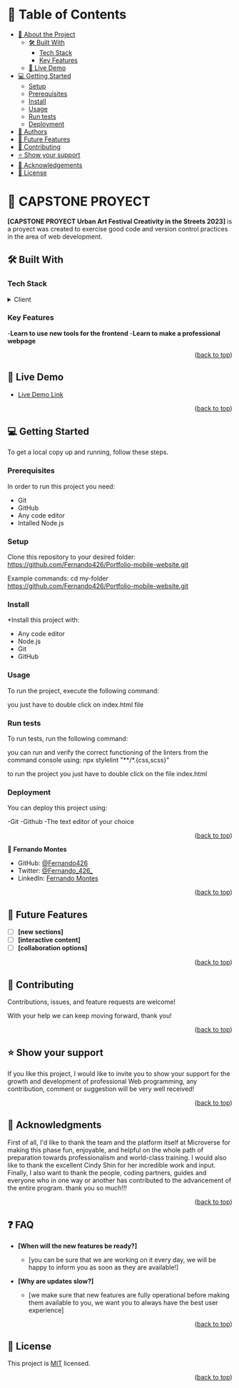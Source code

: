<a name="readme-top"></a>


# 📗 Table of Contents

- [📖 About the Project](#about-project)
  - [🛠 Built With](#built-with)
    - [Tech Stack](#tech-stack)
    - [Key Features](#key-features)
  - [🚀 Live Demo](#live-demo)
- [💻 Getting Started](#getting-started)
  - [Setup](#setup)
  - [Prerequisites](#prerequisites)
  - [Install](#install)
  - [Usage](#usage)
  - [Run tests](#run-tests)
  - [Deployment](#deployment)
- [👥 Authors](#authors)
- [🔭 Future Features](#future-features)
- [🤝 Contributing](#contributing)
- [⭐️ Show your support](#support)
- [🙏 Acknowledgements](#acknowledgements)
- [📝 License](#license)


# 📖 CAPSTONE PROYECT <a name="about-project"></a>

**[CAPSTONE PROYECT Urban Art Festival Creativity in the Streets 2023]** is a proyect was created to exercise good code and version control practices in the area of ​​web development.

## 🛠 Built With <a name="built-with"></a>

### Tech Stack <a name="tech-stack"></a>

<details>
  <summary>Client</summary>
  <ul>
    <li>HTML</li>
    <li>CSS</li>
    <li>VSC</li>
    <li>Node.js</li>
    <li>Flexblox</li>
    <li>Figma</li>
  </ul>
</details>


### Key Features <a name="key-features"></a>

-**Learn to use new tools for the frontend**
-**Learn to make a professional webpage**

<p align="right">(<a href="#readme-top">back to top</a>)</p>


## 🚀 Live Demo <a name="live-demo"></a>

- [Live Demo Link](https://fernando426.github.io/Portfolio-mobile-website2/)

<p align="right">(<a href="#readme-top">back to top</a>)</p>


## 💻 Getting Started <a name="getting-started"></a>

To get a local copy up and running, follow these steps.

### Prerequisites

In order to run this project you need:

 - Git
 - GitHub
 - Any code editor
 - Intalled Node.js


### Setup

Clone this repository to your desired folder:
https://github.com/Fernando426/Portfolio-mobile-website.git

Example commands:
  cd my-folder
  https://github.com/Fernando426/Portfolio-mobile-website.git

### Install

*Install this project with:
- Any code editor
- Node.js
- Git
- GitHub

### Usage

To run the project, execute the following command:

you just have to double click on index.html file

### Run tests

To run tests, run the following command:

you can run and verify the correct functioning of the linters from the command console using:
npx stylelint "**/*.{css,scss}"

to run the project you just have to double click on the file index.html

### Deployment

You can deploy this project using:

-Git
-Github
-The text editor of your choice

<p align="right">(<a href="#readme-top">back to top</a>)</p>

👤 **Fernando Montes**

- GitHub: [@Fernando426](https://github.com/Fernando426)
- Twitter: [@Fernando_426_](https://twitter.com/Fernando_426_)
- LinkedIn: [Fernando Montes](https://www.linkedin.com/in/fernando-jose-montes-linares-523822270/?originalSubdomain=ve)


<p align="right">(<a href="#readme-top">back to top</a>)</p>


## 🔭 Future Features <a name="future-features"></a>


- [ ] **[new sections]**
- [ ] **[interactive content]**
- [ ] **[collaboration options]**

<p align="right">(<a href="#readme-top">back to top</a>)</p>


## 🤝 Contributing <a name="contributing"></a>

Contributions, issues, and feature requests are welcome!

With your help we can keep moving forward, thank you!

<p align="right">(<a href="#readme-top">back to top</a>)</p>


## ⭐️ Show your support <a name="support"></a>

If you like this project, I would like to invite you to show your support for the growth and development of professional Web programming, any contribution, comment or suggestion will be very well received!


<p align="right">(<a href="#readme-top">back to top</a>)</p>


## 🙏 Acknowledgments <a name="acknowledgements"></a>

First of all, I'd like to thank the team and the platform itself at Microverse for making this phase fun, enjoyable, and helpful on the whole path of preparation towards professionalism and world-class training.
I would also like to thank the excellent Cindy Shin for her incredible work and input.
Finally, I also want to thank the people, coding partners, guides and everyone who in one way or another has contributed to the advancement of the entire program. thank you so much!!!

<p align="right">(<a href="#readme-top">back to top</a>)</p>

## ❓ FAQ  <a name="faq"></a>


- **[When will the new features be ready?]**

  - [you can be sure that we are working on it every day, we will be happy to inform you as soon as they are available!]

- **[Why are updates slow?]**

  - [we make sure that new features are fully operational before making them available to you, we want you to always have the best user experience]

<p align="right">(<a href="#readme-top">back to top</a>)</p>


## 📝 License <a name="license"></a>

This project is [MIT](./LICENSE) licensed.


<p align="right">(<a href="#readme-top">back to top</a>)</p>